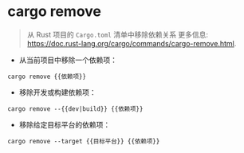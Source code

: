 # cargo remove

> 从 Rust 项目的 `Cargo.toml` 清单中移除依赖关系
> 更多信息: <https://doc.rust-lang.org/cargo/commands/cargo-remove.html>.

- 从当前项目中移除一个依赖项：

`cargo remove {{依赖项}}`

- 移除开发或构建依赖项：

`cargo remove --{{dev|build}} {{依赖项}}`

- 移除给定目标平台的依赖项：

`cargo remove --target {{目标平台}} {{依赖项}}`
